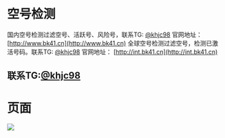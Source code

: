 # 空号检测
国内空号检测过滤空号、活跃号、风险号，联系TG: [@khjc98](https://t.me/khjc98) 官网地址：[http://www.bk41.cn](http://www.bk41.cn) 全球空号检测过滤空号，检测已激活号码。联系TG: [@khjc98](https://t.me/khjc98) 官网地址：
[http://int.bk41.cn](http://int.bk41.cn)
## 联系TG:[@khjc98](https://t.me/khjc98)

# 页面

![](https://konghaojiance.github.io/images/1.jpg)
